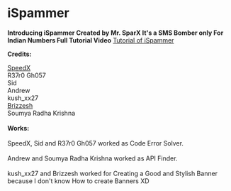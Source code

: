 # iSpammer

<b>Introducing iSpammer Created by Mr. SparX
It's a SMS Bomber only For Indian Numbers
Full Tutorial Video</b>
<a href=''>Tutorial of iSpammer</a>

<b>Credits:<br></b>

<a href='https://github.com/TheSpeedX'>SpeedX<br></a>
R37r0 Gh057<br>
Sid<br>
Andrew<br>
kush_xx27<br>
<a href='https://github.com/brijeshpatel26667'>Brizzesh<br></a>
Soumya Radha Krishna<br>
<br>
<b>Works:<br></b>
<br>
SpeedX, Sid and R37r0 Gh057 worked as Code Error Solver.<br><br>
Andrew and Soumya Radha Krishna worked as API Finder.<br><br>
kush_xx27 and Brizzesh worked for Creating a Good and Stylish Banner because I don't know How to create Banners XD<br><br>
